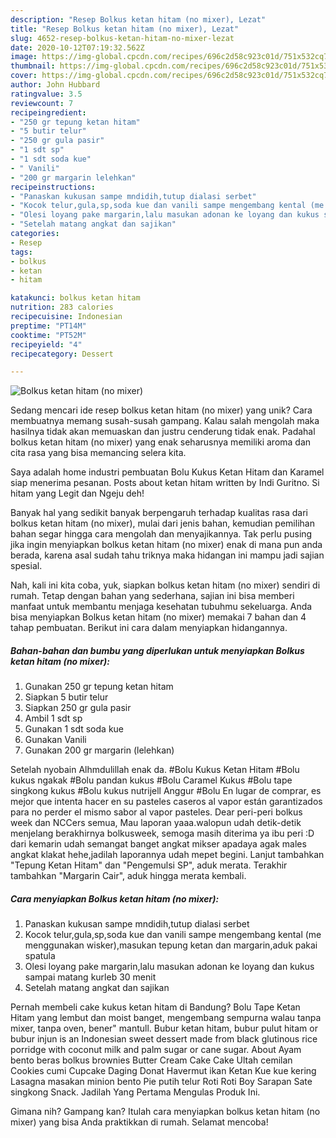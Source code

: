 ```yaml
---
description: "Resep Bolkus ketan hitam (no mixer), Lezat"
title: "Resep Bolkus ketan hitam (no mixer), Lezat"
slug: 4652-resep-bolkus-ketan-hitam-no-mixer-lezat
date: 2020-10-12T07:19:32.562Z
image: https://img-global.cpcdn.com/recipes/696c2d58c923c01d/751x532cq70/bolkus-ketan-hitam-no-mixer-foto-resep-utama.jpg
thumbnail: https://img-global.cpcdn.com/recipes/696c2d58c923c01d/751x532cq70/bolkus-ketan-hitam-no-mixer-foto-resep-utama.jpg
cover: https://img-global.cpcdn.com/recipes/696c2d58c923c01d/751x532cq70/bolkus-ketan-hitam-no-mixer-foto-resep-utama.jpg
author: John Hubbard
ratingvalue: 3.5
reviewcount: 7
recipeingredient:
- "250 gr tepung ketan hitam"
- "5 butir telur"
- "250 gr gula pasir"
- "1 sdt sp"
- "1 sdt soda kue"
- " Vanili"
- "200 gr margarin lelehkan"
recipeinstructions:
- "Panaskan kukusan sampe mndidih,tutup dialasi serbet"
- "Kocok telur,gula,sp,soda kue dan vanili sampe mengembang kental (me menggunakan wisker),masukan tepung ketan dan margarin,aduk pakai spatula"
- "Olesi loyang pake margarin,lalu masukan adonan ke loyang dan kukus sampai matang kurleb 30 menit"
- "Setelah matang angkat dan sajikan"
categories:
- Resep
tags:
- bolkus
- ketan
- hitam

katakunci: bolkus ketan hitam 
nutrition: 283 calories
recipecuisine: Indonesian
preptime: "PT14M"
cooktime: "PT52M"
recipeyield: "4"
recipecategory: Dessert

---
```



![Bolkus ketan hitam (no mixer)](https://img-global.cpcdn.com/recipes/696c2d58c923c01d/751x532cq70/bolkus-ketan-hitam-no-mixer-foto-resep-utama.jpg)

Sedang mencari ide resep bolkus ketan hitam (no mixer) yang unik? Cara membuatnya memang susah-susah gampang. Kalau salah mengolah maka hasilnya tidak akan memuaskan dan justru cenderung tidak enak. Padahal bolkus ketan hitam (no mixer) yang enak seharusnya memiliki aroma dan cita rasa yang bisa memancing selera kita.

Saya adalah home industri pembuatan Bolu Kukus Ketan Hitam dan Karamel siap menerima pesanan. Posts about ketan hitam written by Indi Guritno. Si hitam yang Legit dan Ngeju deh!

Banyak hal yang sedikit banyak berpengaruh terhadap kualitas rasa dari bolkus ketan hitam (no mixer), mulai dari jenis bahan, kemudian pemilihan bahan segar hingga cara mengolah dan menyajikannya. Tak perlu pusing jika ingin menyiapkan bolkus ketan hitam (no mixer) enak di mana pun anda berada, karena asal sudah tahu triknya maka hidangan ini mampu jadi sajian spesial.


Nah, kali ini kita coba, yuk, siapkan bolkus ketan hitam (no mixer) sendiri di rumah. Tetap dengan bahan yang sederhana, sajian ini bisa memberi manfaat untuk membantu menjaga kesehatan tubuhmu sekeluarga. Anda bisa menyiapkan Bolkus ketan hitam (no mixer) memakai 7 bahan dan 4 tahap pembuatan. Berikut ini cara dalam menyiapkan hidangannya.

<!--inarticleads1-->

##### Bahan-bahan dan bumbu yang diperlukan untuk menyiapkan Bolkus ketan hitam (no mixer):

1. Gunakan 250 gr tepung ketan hitam
1. Siapkan 5 butir telur
1. Siapkan 250 gr gula pasir
1. Ambil 1 sdt sp
1. Gunakan 1 sdt soda kue
1. Gunakan  Vanili
1. Gunakan 200 gr margarin (lelehkan)


Setelah nyobain Alhmdulillah enak da. #Bolu Kukus Ketan Hitam #Bolu kukus ngakak #Bolu pandan kukus #Bolu Caramel Kukus #Bolu tape singkong kukus #Bolu kukus nutrijell Anggur #Bolu En lugar de comprar, es mejor que intenta hacer en su pasteles caseros al vapor están garantizados para no perder el mismo sabor al vapor pasteles. Dear peri-peri bolkus week dan NCCers semua, Mau laporan yaaa.walopun udah detik-detik menjelang berakhirnya bolkusweek, semoga masih diterima ya ibu peri :D dari kemarin udah semangat banget angkat mikser apadaya agak males angkat klakat hehe,jadilah laporannya udah mepet begini. Lanjut tambahkan &#34;Tepung Ketan Hitam&#34; dan &#34;Pengemulsi SP&#34;, aduk merata. Terakhir tambahkan &#34;Margarin Cair&#34;, aduk hingga merata kembali. 

<!--inarticleads2-->

##### Cara menyiapkan Bolkus ketan hitam (no mixer):

1. Panaskan kukusan sampe mndidih,tutup dialasi serbet
1. Kocok telur,gula,sp,soda kue dan vanili sampe mengembang kental (me menggunakan wisker),masukan tepung ketan dan margarin,aduk pakai spatula
1. Olesi loyang pake margarin,lalu masukan adonan ke loyang dan kukus sampai matang kurleb 30 menit
1. Setelah matang angkat dan sajikan


Pernah membeli cake kukus ketan hitam di Bandung? Bolu Tape Ketan Hitam yang lembut dan moist banget, mengembang sempurna walau tanpa mixer, tanpa oven, bener&#34; mantull. Bubur ketan hitam, bubur pulut hitam or bubur injun is an Indonesian sweet dessert made from black glutinous rice porridge with coconut milk and palm sugar or cane sugar. About Ayam bento beras bolkus brownies Butter Cream Cake Cake Ultah cemilan Cookies cumi Cupcake Daging Donat Havermut ikan Ketan Kue kue kering Lasagna masakan minion bento Pie putih telur Roti Roti Boy Sarapan Sate singkong Snack. Jadilah Yang Pertama Mengulas Produk Ini. 

Gimana nih? Gampang kan? Itulah cara menyiapkan bolkus ketan hitam (no mixer) yang bisa Anda praktikkan di rumah. Selamat mencoba!
